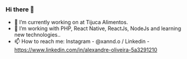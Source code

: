 ### Hi there 👋


- 🔭 I’m currently working on at Tijuca Alimentos.
- 🌱 I’m working with PHP, React Native, ReactJs, NodeJs and learning new technologies..
- 📫 How to reach me: Instagram - @xannd.o / Linkedin - https://www.linkedin.com/in/alexandre-oliveira-5a3291210

